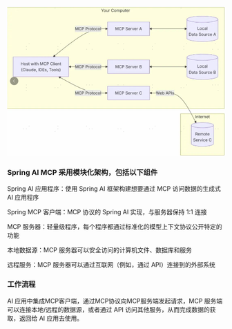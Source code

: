 ![img.png](img/img_4.png)

### Spring AI MCP 采用模块化架构，包括以下组件

Spring AI 应用程序：使用 Spring AI 框架构建想要通过 MCP 访问数据的生成式 AI 应用程序

Spring MCP 客户端：MCP 协议的 Spring AI 实现，与服务器保持 1:1 连接

MCP 服务器：轻量级程序，每个程序都通过标准化的模型上下文协议公开特定的功能

本地数据源：MCP 服务器可以安全访问的计算机文件、数据库和服务

远程服务：MCP 服务器可以通过互联网（例如，通过 API）连接到的外部系统


### 工作流程

AI 应用中集成MCP客户端，通过MCP协议向MCP服务端发起请求，MCP 服务端可以连接本地/远程的数据源，或者通过 API 访问其他服务，从而完成数据的获取，返回给 AI 应用去使用。